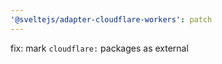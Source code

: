 ```yaml
---
'@sveltejs/adapter-cloudflare-workers': patch
---
```


fix: mark `cloudflare:` packages as external
